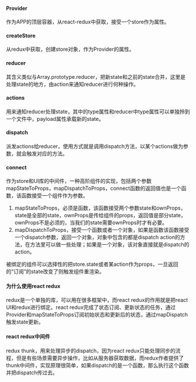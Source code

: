 #### Provider

作为APP的顶层容器，从react-redux中获取，接受一个store作为属性。

#### createStore

从redux中获取，创建store对象，作为Provider的属性。

#### reducer

其含义类似与Array.prototype.reducer，把新state和之前的state合并，这里是处理state的地方，由action来通知reducer进行何种操作。

#### actions

用来通知reducer处理state，其中的type属性和reducer中type属性可以单独拎到一个文件中，payload属性承载新的state。

#### dispatch

派发actions给reducer，使用方式就是调用dispatch方法，以某个actions做为参数，就会触发对应的方法。

#### connect

作为store和UI库的中间件，一种高阶组件的实现，包括两个参数mapStateToProps，mapDispatchToProps，connect函数的返回值也是一个函数，该函数接受一个组件作为参数。

1. mapStateToProps，必须是函数，该函数接受两个参数state和ownProps，state是全部的state，ownProps是传给组件的props，返回值是部分state，ownProps不是必须的，当我们的state需要ownProps时才有必要。
2. mapDispatchToProps，接受一个函数或者一个对象，如果是函数该函数接受一个dispatch参数，返回一个对象，对象中包含的都是dispatch action的方法，在方法里可以做一些处理；如果是一个对象，该对象直接就是dispatch的action。

被绑定的组件可以选择性的把store.state或者某action作为props，一旦返回的“订阅”的state改变了则触发组件重渲染。

#### 为什么使用react redux

redux是一个单独的库，可以用在很多框架中，而react redux的作用就是把react UI和redux进行绑定。react redux完成了状态订阅、更新状态的任务，通过Provider和mapStateToProps订阅初始状态和更新后的状态，通过mapDispatch触发state更新。

#### react redux中间件

redux thunk，用来处理异步的dispatch，因为react redux只能处理同步的流程，但是有些场景需要异步操作，比如从服务器获取数据，而redux作者提供了thunk中间件，实现原理很简单，如果dispatch的是一个函数，那么执行这个函数并把dispatch传过去。